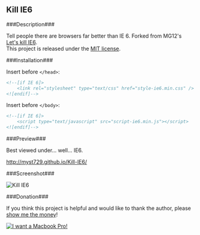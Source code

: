 Kill IE6
--------

###Description###

Tell people there are browsers far better than IE 6. Forked from MG12's [Let's kill IE6](http://www.neoease.com/lets-kill-ie6/).  
This project is released under the [MIT license](http://opensource.org/licenses/MIT).  

###Installation###

Insert before `</head>`:
```html
<!--[if IE 6]>
    <link rel="stylesheet" type="text/css" href="style-ie6.min.css" />
<![endif]-->
```

Insert before `</body>`:
```html
<!--[if IE 6]>
    <script type="text/javascript" src="script-ie6.min.js"></script>
<![endif]-->
```  

###Preview###

Best viewed under... well... IE6.

http://myst729.github.io/Kill-IE6/  

###Screenshot###

![Kill IE6](http://myst729.github.io/Kill-IE6/screenshot.png)

###Donation###

If you think this project is helpful and would like to thank the author, please [show me the money](http://www.urbandictionary.com/define.php?term=show+me+the+money)!

[![I want a Macbook Pro!](https://img.alipay.com/sys/personalprod/style/mc/btn-index.png)](https://me.alipay.com/myst)
